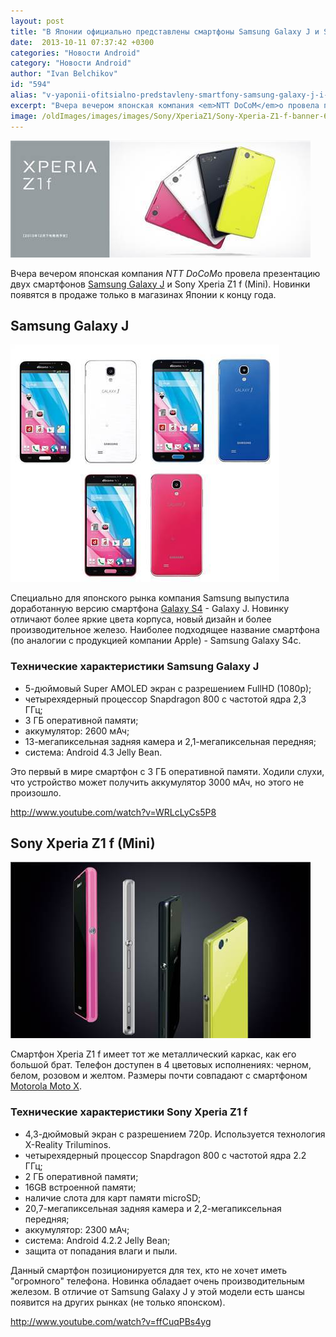 ```yaml
---
layout: post
title: "В Японии официально представлены смартфоны Samsung Galaxy J и Sony Xperia Z1 f (Mini)"
date:  2013-10-11 07:37:42 +0300
categories: "Новости Android"
category: "Новости Android"
author: "Ivan Belchikov"
id: "594"
alias: "v-yaponii-ofitsialno-predstavleny-smartfony-samsung-galaxy-j-i-sony-xperia-z1-f-mini"
excerpt: "Вчера вечером японская компания <em>NTT DoCoM</em>o провела презентацию двух смартфонов Samsung Galaxy J и Sony Xperia Z1 f (Mini). Новинки появятся в продаже только в магазинах Японии к концу года."
image: /oldImages/images/images/Sony/XperiaZ1/Sony-Xperia-Z1-f-banner-640x250.jpg
---
```

<img src="/oldImages/images/images/Sony/XperiaZ1/Sony-Xperia-Z1-f-banner-640x250.jpg" alt="Презентация смартфонов в Японии" />

Вчера вечером японская компания <em>NTT DoCoM</em>o провела презентацию двух смартфонов <a href="index.php?option=com_content&amp;view=article&amp;id=588&amp;catid=8&amp;Itemid=102">Samsung Galaxy J</a> и Sony Xperia Z1 f (Mini). Новинки появятся в продаже только в магазинах Японии к концу года.


<h2>Samsung Galaxy J</h2>
<img src="/oldImages/images/images/Samsung/GalaxyJ/samsung-galaxy-j-colors.jpg" alt="Samsung Galaxy J" />

Специально для японского рынка компания Samsung выпустила доработанную версию смартфона <a href="index.php?option=com_content&amp;view=article&amp;id=316&amp;catid=8&amp;Itemid=102">Galaxy S4</a> - Galaxy J. Новинку отличают более яркие цвета корпуса, новый дизайн и более производительное железо. Наиболее подходящее название смартфона (по аналогии с продукцией компании Apple) - Samsung Galaxy S4c.

<h3>Технические характеристики Samsung Galaxy J</h3>
<ul>
<li>5-дюймовый Super AMOLED экран с разрешением FullHD (1080p);</li>
<li>четырехядерный процессор Snapdragon 800 с частотой ядра 2,3 ГГц;</li>
<li>3 ГБ оперативной памяти;</li>
<li>аккумулятор: 2600 мАч;</li>
<li>13-мегапиксельная задняя камера и 2,1-мегапиксельная передняя;</li>
<li>система: Android 4.3 Jelly Bean.</li>
</ul>
Это первый в мире смартфон с 3 ГБ оперативной памяти. Ходили слухи, что устройство может получить аккумулятор 3000 мАч, но этого не произошло. 

http://www.youtube.com/watch?v=WRLcLyCs5P8

<h2>Sony Xperia Z1 f (Mini)</h2>
<img src="/oldImages/images/images/Sony/XperiaZ1/Sony-Xperia-Z1-f-Mini-colors-640x377.jpg" alt="Sony Xperia Z1" />

Смартфон Xperia Z1 f имеет тот же металлический каркас, как его большой брат. Телефон доступен в 4 цветовых исполнениях: черном, белом, розовом и желтом. Размеры почти совпадают с смартфоном <a href="index.php?option=com_content&amp;view=article&amp;id=500&amp;catid=8&amp;Itemid=102">Motorola Moto X</a>. 

<h3>Технические характеристики Sony Xperia Z1 f</h3>
<ul>
<li>4,3-дюймовый экран с разрешением 720p. Используется технология X-Reality Triluminos.</li>
<li>четырехядерный процессор Snapdragon 800 с частотой ядра 2.2 ГГц;</li>
<li>2 ГБ оперативной памяти;</li>
<li>16GB встроенной памяти;</li>
<li>наличие слота для карт памяти microSD;</li>
<li>20,7-мегапиксельная задняя камера и 2,2-мегапиксельная передняя;</li>
<li>аккумулятор: 2300 мАч;</li>
<li>система: Android 4.2.2 Jelly Bean;</li>
<li>защита от попадания влаги и пыли.</li>
</ul>
Данный смартфон позиционируется для тех, кто не хочет иметь "огромного" телефона. Новинка обладает очень производительным железом. В отличие от Samsung Galaxy J у этой модели есть шансы появится на других рынках (не только японском).

http://www.youtube.com/watch?v=ffCuqPBs4yg
